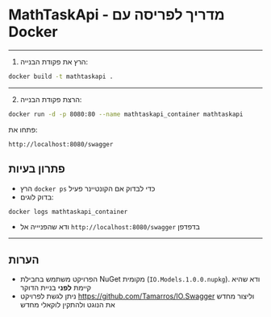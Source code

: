 # MathTaskApi - מדריך לפריסה עם Docker

---

1. הרץ את פקודת הבנייה:

```bash
docker build -t mathtaskapi .
```

---

2. הרצת  פקודת הבנייה:

```bash
docker run -d -p 8080:80 --name mathtaskapi_container mathtaskapi
```
פתחו את:

```
http://localhost:8080/swagger
```

## פתרון בעיות

-  הרץ `docker ps` כדי לבדוק אם הקונטיינר פעיל
-  בדוק לוגים:

```bash
docker logs mathtaskapi_container
```

-  ודא  שהפניייה אל `http://localhost:8080/swagger` בדפדפן

---

## הערות
- הפרויקט משתמש בחבילת NuGet מקומית (`IO.Models.1.0.0.nupkg`). ודא שהיא קיימת **לפני** בניית הדוקר
- ניתן לגשת לפרויקט https://github.com/Tamarros/IO.Swagger וליצור מחדש את הנוגט ולהתקין לוקאלי מחדש
